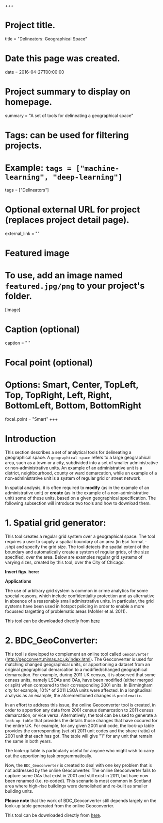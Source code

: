 +++
# Project title.
title = "Delineators: Geographical Space"

# Date this page was created.
date = 2016-04-27T00:00:00

# Project summary to display on homepage.
summary = "A set of tools for delineating a geographical space"

# Tags: can be used for filtering projects.
# Example: `tags = ["machine-learning", "deep-learning"]`
tags = ["Delineators"]

# Optional external URL for project (replaces project detail page).
external_link = ""

# Featured image
# To use, add an image named `featured.jpg/png` to your project's folder. 
[image]
  # Caption (optional)
  caption = " "
  
  # Focal point (optional)
  # Options: Smart, Center, TopLeft, Top, TopRight, Left, Right, BottomLeft, Bottom, BottomRight
  focal_point = "Smart"
+++

# Introduction

This section describes a set of analytical tools for delineating a geographical space. A `geographical space` refers to a large geographical area, such as a town or a  city, subdivided into a set of smaller administrative or non-administrative units.  An example of an administrative unit is a district, neighbourhood, county or ward demarcation, while an example of a non-administrative unit is a system of regular grid or street network.

In spatial analysis, it is often required to **modify** (as in the example of an administrative unit) or **create** (as in the example of a non-administrative unit) some of these units, based on a given geographical specification. The following subsection will introduce two tools and how to download them. 

# 1. Spatial grid generator: 
This tool creates a regular grid system over a geographical space. The tool requires a user to supply a spatial boundary of an area (in Esri format - .shp) and specify the grid size. The tool detects the spatial extent of the boundary and automatically create a system of regular grids, of the size specified, over the area. Below are examples regular grid systems of varying sizes, created by this tool, over the City of Chicago.

**Insert figs. here:**

**Applications**

The use of arbitrary grid system is common in crime analytics for some special reasons, which include confidentiality protection and as alternative in absence of a reasonably small adminstrative units. In particular, the grid systems have been used in hotspot policing in order to enable a more focussed targetting of problematic areas (Mohler et al. 2011).

This tool can be downloaded directly from [here](https://github.com/MAnalytics/Creating-a-spatial-grid-system-over-an-area)   

# 2. BDC_GeoConverter: 

This tool is developed to complement an online tool called `Geoconverter` (http://geoconvert.mimas.ac.uk/index.html). The Geoconverter is used for matching changed geographical units, or apportioning a dataset from an original geographical demarcation to a modified/changed geographical demarcation. For example, during 2011 UK census, it is observed that some census units, namely LSOAs and OAs, have been modified (either merged or split) when compared to their corresponding 2001 units. In Birmingham city for example, 10%* of 2011 LSOA units were affected. In a longitudinal analysis as an example, the aforementioned changes is `problematic`. 

In an effort to address this issue, the online Geoconverter tool is created, in order to apportion any data from 2001 census demarcation to 2011 census demarcation, or vice versa. Alternatively, the tool can be used to generate a `look-up table` that provides the details those changes that have occured for the entire UK. For example, for any given 2001 unit code, the look-up table provides the corresponding (set of) 2011 unit codes and the share (ratio) of 2001 unit that each has got. The table will give "1" for any unit that remain the same in both years.  

The look-up table is particularly useful for anyone who might wish to carry out the apportioning task programmatically.

Now, the `BDC_Geoconverter` is created to deal with one key problem that is not addressed by the online Geoconverter. The online Geoconverter fails to capture some OAs that exist in 2001 and still exist in 2011, but have now been renamed (i.e. re-coded). This scenario is most common in Scotland area where high-rise buildings were demolished and re-built as smaller building units.

**Please note** that the work of BDC_Geoconverter still depends largely on the look-up table generated from the online Geoconverter.

This tool can be downloaded directly from [here](https://github.com/MAnalytics/BDC-Geoconverter).








